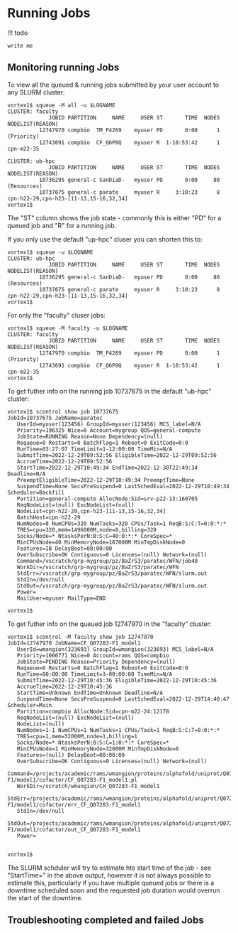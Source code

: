 # Running Jobs

!!! todo

    write me

## Monitoring running Jobs

To view all the queued & running jobs submitted by your user account to any SLURM cluster:

    vortex1$ squeue -M all -u $LOGNAME
    CLUSTER: faculty
                 JOBID PARTITION     NAME     USER ST       TIME  NODES NODELIST(REASON)
              12747970 compbio  TM_P4269    myuser PD       0:00      1 (Priority)
              12743691 compbio  CF_Q6P0Q    myuser R  1-10:53:42      1 cpn-m22-35
    
    CLUSTER: ub-hpc
                 JOBID PARTITION     NAME     USER ST       TIME  NODES NODELIST(REASON)
              10736295 general-c SanDiaD-   myuser PD       0:00     80 (Resources)
              10737675 general-c parate     myuser R     3:10:23      8 cpn-h22-29,cpn-h23-[11-13,15-16,32,34]
    vortex1$ 

The "ST" column shows the job state - commonly this is either "PD" for a queued
job and "R" for a running job.



If you only use the default "up-hpc" cluser you can shorten this to:

    vortex1$ squeue -u $LOGNAME
    CLUSTER: ub-hpc
                 JOBID PARTITION     NAME     USER ST       TIME  NODES NODELIST(REASON)
              10736295 general-c SanDiaD-   myuser PD       0:00     80 (Resources)
              10737675 general-c parate     myuser R     3:10:23      8 cpn-h22-29,cpn-h23-[11-13,15-16,32,34]
    vortex1$

For only the "faculty" cluser jobs:

    vortex1$ squeue -M faculty -u $LOGNAME
    CLUSTER: faculty
                 JOBID PARTITION     NAME     USER ST       TIME  NODES NODELIST(REASON)
              12747970 compbio  TM_P4269    myuser PD       0:00      1 (Priority)
              12743691 compbio  CF_Q6P0Q    myuser R  1-10:53:42      1 cpn-m22-35
    vortex1$ 


To get futher info on the running job 10737675 in the default "ub-hpc" cluster:

    vortex1$ scontrol show job 10737675
    JobId=10737675 JobName=paratec
       UserId=myuser(123456) GroupId=myuser(123456) MCS_label=N/A
       Priority=196325 Nice=0 Account=mygroup QOS=general-compute
       JobState=RUNNING Reason=None Dependency=(null)
       Requeue=0 Restarts=0 BatchFlag=1 Reboot=0 ExitCode=0:0
       RunTime=03:27:07 TimeLimit=1-12:00:00 TimeMin=N/A
       SubmitTime=2022-12-29T09:52:56 EligibleTime=2022-12-29T09:52:56
       AccrueTime=2022-12-29T09:52:56
       StartTime=2022-12-29T10:49:34 EndTime=2022-12-30T22:49:34 Deadline=N/A
       PreemptEligibleTime=2022-12-29T10:49:34 PreemptTime=None
       SuspendTime=None SecsPreSuspend=0 LastSchedEval=2022-12-29T10:49:34 Scheduler=Backfill
       Partition=general-compute AllocNode:Sid=srv-p22-13:160705
       ReqNodeList=(null) ExcNodeList=(null)
       NodeList=cpn-h22-29,cpn-h23-[11-13,15-16,32,34]
       BatchHost=cpn-h22-29
       NumNodes=8 NumCPUs=320 NumTasks=320 CPUs/Task=1 ReqB:S:C:T=0:0:*:*
       TRES=cpu=320,mem=1496000M,node=8,billing=320
       Socks/Node=* NtasksPerN:B:S:C=40:0:*:* CoreSpec=*
       MinCPUsNode=40 MinMemoryNode=187000M MinTmpDiskNode=0
       Features=IB DelayBoot=00:00:00
       OverSubscribe=OK Contiguous=0 Licenses=(null) Network=(null)
       Command=/vscratch/grp-mygroup/pz/BaZrS3/paratec/WFN/job40
       WorkDir=/vscratch/grp-mygroup/pz/BaZrS3/paratec/WFN
       StdErr=/vscratch/grp-mygroup/pz/BaZrS3/paratec/WFN/slurm.out
       StdIn=/dev/null
       StdOut=/vscratch/grp-mygroup/pz/BaZrS3/paratec/WFN/slurm.out
       Power=
       MailUser=myuser MailType=END
    
    vortex1$ 


To get futher info on the queued job 12747970 in the "faculty" cluster:

    vortex1$ scontrol -M faculty show job 12747970
    JobId=12747970 JobName=CF_Q07283-F1_model1
       UserId=wmangion(323693) GroupId=wmangion(323693) MCS_label=N/A
       Priority=1006771 Nice=0 Account=rams QOS=compbio
       JobState=PENDING Reason=Priority Dependency=(null)
       Requeue=0 Restarts=0 BatchFlag=1 Reboot=0 ExitCode=0:0
       RunTime=00:00:00 TimeLimit=3-00:00:00 TimeMin=N/A
       SubmitTime=2022-12-29T10:45:36 EligibleTime=2022-12-29T10:45:36
       AccrueTime=2022-12-29T10:45:36
       StartTime=Unknown EndTime=Unknown Deadline=N/A
       SuspendTime=None SecsPreSuspend=0 LastSchedEval=2022-12-29T14:40:47 Scheduler=Main
       Partition=compbio AllocNode:Sid=cpn-m22-24:12178
       ReqNodeList=(null) ExcNodeList=(null)
       NodeList=(null)
       NumNodes=1-1 NumCPUs=1 NumTasks=1 CPUs/Task=1 ReqB:S:C:T=0:0:*:*
       TRES=cpu=1,mem=32000M,node=1,billing=1
       Socks/Node=* NtasksPerN:B:S:C=1:0:*:* CoreSpec=*
       MinCPUsNode=1 MinMemoryNode=32000M MinTmpDiskNode=0
       Features=(null) DelayBoot=00:00:00
       OverSubscribe=OK Contiguous=0 Licenses=(null) Network=(null)
       Command=/projects/academic/rams/wmangion/proteins/alphafold/uniprot/Q07283-F1/model1/cofactor/CF_Q07283-F1_model1.pl
       WorkDir=/scratch/wmangion/CH_Q07283-F1_model1
       StdErr=/projects/academic/rams/wmangion/proteins/alphafold/uniprot/Q07283-F1/model1/cofactor/err_CF_Q07283-F1_model1
       StdIn=/dev/null
       StdOut=/projects/academic/rams/wmangion/proteins/alphafold/uniprot/Q07283-F1/model1/cofactor/out_CF_Q07283-F1_model1
       Power=
       
    
    vortex1$ 

The SLURM schduler will try to estimate hte start time of the job - see "StartTime=" in the above output, however it is not always possible to estimate this, particularly if you have multiple queued jobs or there is a downtime scheduled soon and the requested job duration would overrun the start of the downtime.


## Troubleshooting completed and failed Jobs
